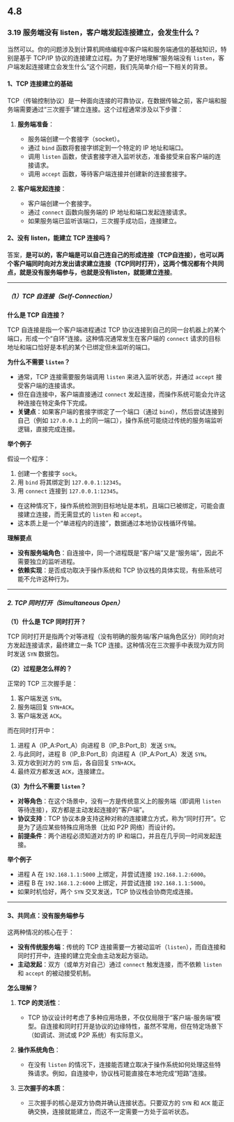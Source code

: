 ## 4.8

### 3.19 服务端没有 listen，客户端发起连接建立，会发生什么？

当然可以。你的问题涉及到计算机网络编程中客户端和服务端通信的基础知识，特别是基于 TCP/IP 协议的连接建立过程。为了更好地理解“服务端没有 `listen`，客户端发起连接建立会发生什么”这个问题，我们先简单介绍一下相关的背景。

#### 1、TCP 连接建立的基础
TCP（传输控制协议）是一种面向连接的可靠协议，在数据传输之前，客户端和服务端需要通过“三次握手”建立连接。这个过程通常涉及以下步骤：
1. **服务端准备**：
   - 服务端创建一个套接字（socket）。
   - 通过 `bind` 函数将套接字绑定到一个特定的 IP 地址和端口。
   - 调用 `listen` 函数，使该套接字进入监听状态，准备接受来自客户端的连接请求。
   - 调用 `accept` 函数，等待客户端连接并创建新的连接套接字。

2. **客户端发起连接**：
   - 客户端创建一个套接字。
   - 通过 `connect` 函数向服务端的 IP 地址和端口发起连接请求。
   - 如果服务端已监听该端口，三次握手成功后，连接建立。

#### 2、没有 listen，能建立 TCP 连接吗？

答案，**是可以的，客户端是可以自己连自己的形成连接（TCP自连接），也可以两个客户端同时向对方发出请求建立连接（TCP同时打开），这两个情况都有个共同点，就是没有服务端参与，也就是没有listen，就能建立连接**。

---

##### （1）TCP 自连接（Self-Connection）
**什么是 TCP 自连接？**

TCP 自连接是指一个客户端进程通过 TCP 协议连接到自己的同一台机器上的某个端口，形成一个“自环”连接。这种情况通常发生在客户端的 `connect` 请求的目标地址和端口恰好是本机的某个已绑定但未监听的端口。

**为什么不需要 `listen`？**

- 通常，TCP 连接需要服务端调用 `listen` 来进入监听状态，并通过 `accept` 接受客户端的连接请求。
- 但在自连接中，客户端直接通过 `connect` 发起连接，而操作系统可能会允许这种连接在特定条件下完成。
- **关键点**：如果客户端的套接字绑定了一个端口（通过 `bind`），然后尝试连接到自己（例如 `127.0.0.1` 上的同一端口），操作系统可能绕过传统的服务端监听逻辑，直接完成连接。

**举个例子**

假设一个程序：
1. 创建一个套接字 `sock`。
2. 用 `bind` 将其绑定到 `127.0.0.1:12345`。
3. 用 `connect` 连接到 `127.0.0.1:12345`。
- 在这种情况下，操作系统检测到目标地址是本机，且端口已被绑定，可能会直接建立连接，而无需显式的 `listen` 和 `accept`。
- 这本质上是一个“单进程内的连接”，数据通过本地协议栈循环传输。

**理解要点**

- **没有服务端角色**：自连接中，同一个进程既是“客户端”又是“服务端”，因此不需要独立的监听进程。
- **依赖实现**：是否成功取决于操作系统和 TCP 协议栈的具体实现，有些系统可能不允许这种行为。

---

##### 2. TCP 同时打开（Simultaneous Open）
**（1）什么是 TCP 同时打开？**

TCP 同时打开是指两个对等进程（没有明确的服务端/客户端角色区分）同时向对方发起连接请求，最终建立一条 TCP 连接。这种情况在三次握手中表现为双方同时发送 `SYN` 数据包。

**（2）过程是怎么样的？**

正常的 TCP 三次握手是：
1. 客户端发送 `SYN`。
2. 服务端回复 `SYN+ACK`。
3. 客户端发送 `ACK`。

而在同时打开中：
1. 进程 A（IP_A:Port_A）向进程 B（IP_B:Port_B）发送 `SYN`。
2. 与此同时，进程 B（IP_B:Port_B）向进程 A（IP_A:Port_A）发送 `SYN`。
3. 双方收到对方的 `SYN` 后，各自回复 `SYN+ACK`。
4. 最终双方都发送 `ACK`，连接建立。

**（3）为什么不需要 `listen`？**

- **对等角色**：在这个场景中，没有一方是传统意义上的服务端（即调用 `listen` 等待连接），双方都是主动发起连接的“客户端”。
- **协议支持**：TCP 协议本身支持这种对称的连接建立方式，称为“同时打开”。它是为了适应某些特殊应用场景（比如 P2P 网络）而设计的。
- **前提条件**：两个进程必须知道对方的 IP 和端口，并且在几乎同一时间发起连接。

**举个例子**

- 进程 A 在 `192.168.1.1:5000` 上绑定，并尝试连接 `192.168.1.2:6000`。
- 进程 B 在 `192.168.1.2:6000` 上绑定，并尝试连接 `192.168.1.1:5000`。
- 如果时机恰好，两个 `SYN` 交叉发送，TCP 协议栈会协商完成连接。

---

#### 3、共同点：没有服务端参与
这两种情况的核心在于：
- **没有传统服务端**：传统的 TCP 连接需要一方被动监听（`listen`），而自连接和同时打开中，连接的建立完全由主动发起方驱动。
- **主动发起**：双方（或单方对自己）通过 `connect` 触发连接，而不依赖 `listen` 和 `accept` 的被动接受机制。

**怎么理解？**

1. **TCP 的灵活性**：
   - TCP 协议设计时考虑了多种应用场景，不仅仅局限于“客户端-服务端”模型。自连接和同时打开是协议的边缘特性，虽然不常用，但在特定场景下（如调试、测试或 P2P 系统）有实际意义。

2. **操作系统角色**：
   - 在没有 `listen` 的情况下，连接能否建立取决于操作系统如何处理这些特殊请求。例如，自连接中，协议栈可能直接在本地完成“短路”连接。

3. **三次握手的本质**：
   - 三次握手的核心是双方协商并确认连接状态。只要双方的 `SYN` 和 `ACK` 能正确交换，连接就能建立，而这不一定需要一方处于监听状态。

